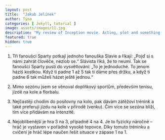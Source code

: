 ```yaml
---
layout: post
title:  "Jakub Jelínek"
author: Týna
categories: [ Jekyll, tutorial ]
image: assets/images/11.jpg
description: "My review of Inception movie. Acting, plot and something else in this short description."
featured: true
hidden: true
---
```


1. Tři fanoušci Sparty potkají jednoho fanouška Slavie a říkají: „Pojď si s námi zahrát člověče, nezlob se.“ Slávista říká, že to neumí. Tak se fanoušci Sparty pustí do vysvětlování: „To je jednoduché. To jenom házíš kostkou. Když ti padne 1 až 5 tak ti dáme přes držku, a když ti padne 6 tak můžeš házet ještě jednou.“

2. Mimo sezónu jsem se věnoval doplňkový sportům, především tenisu, jízdě na kole a florbalu.

3. Nejčastěji chodím do posilovny na kolo, pak dávám zátěžoví trénink a také preferuji jízdu na kole v přírodě (venku). Čím více se sezóna blíží, tím více přidávám na intenzitě.

4. Nejoblíbenější je hra 3 na 3, případně 4 na 4. Je to fyzicky náročné – hráč je vystaven v pořádně vysoké tepovce. Díky tomuto tréninku a cvičení je hráč lépe naučen řešit situace v zápase 1 na 1.

